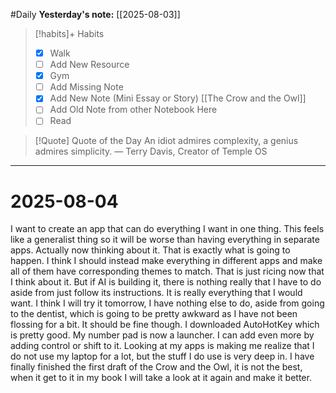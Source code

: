 #Daily
**Yesterday's note:** [[2025-08-03]]

> [!habits]+ Habits 
>- [x] Walk 
>- [ ] Add New Resource
> - [x] Gym 
> - [ ] Add Missing Note
> - [x] Add New Note (Mini Essay or Story) [[The Crow and the Owl]]
> - [ ] Add Old Note from other Notebook Here 
> - [ ] Read

> [!Quote]  Quote of the Day
> An idiot admires complexity, a genius admires simplicity.
> — Terry Davis, Creator of Temple OS



<hr>

# 2025-08-04

I want to create an app that can do everything I want in one thing. This feels like a generalist thing so it will be worse than having everything in separate apps. Actually now thinking about it. That is exactly what is going to happen. I think I should instead make everything in different apps and make all of them have corresponding themes to match. That is just ricing now that I think about it. But if AI is building it, there is nothing really that I have to do aside from just follow its instructions. It is really everything that I would want. I think I will try it tomorrow, I have nothing else to do, aside from going to the dentist, which is going to be pretty awkward as I have not been flossing for a bit. It should be fine though. I downloaded AutoHotKey which is pretty good. My number pad is now a launcher. I can add even more by adding control or shift to it. Looking at my apps is making me realize that I do not use my laptop for a lot, but the stuff I do use is very deep in. I have finally finished the first draft of the Crow and the Owl, it is not the best, when it get to it in my book I will take a look at it again and make it better. 